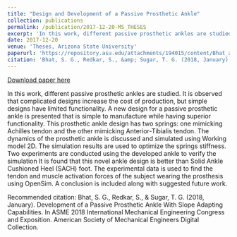 ```yaml
---
title: "Design and Development of a Passive Prosthetic Ankle"
collection: publications
permalink: /publication/2017-12-20-MS_THESES
excerpt: 'In this work, different passive prosthetic ankles are studied. It is observed that complicated designs increase the cost of production, but simple designs have limited functionality. A new design for a passive prosthetic ankle is presented that is simple to manufacture while having superior functionality. This prosthetic ankle design has two springs: one mimicking Achilles tendon and the other mimicking Anterior-Tibialis tendon. The dynamics of the prosthetic ankle is discussed and simulated using Working model 2D. The simulation results are used to optimize the springs stiffness. Two experiments are conducted using the developed ankle to verify the simulation It is found that this novel ankle design is better than Solid Ankle Cushioned Heel (SACH) foot. The experimental data is used to find the tendon and muscle activation forces of the subject wearing the prosthesis using OpenSim. A conclusion is included along with suggested future work.'
date: 2017-12-20
venue: 'Theses, Arizona State University'
paperurl: 'https://repository.asu.edu/attachments/194015/content/Bhat_asu_0010N_17430.pdf'
citation: 'Bhat, S. G., Redkar, S., &amp; Sugar, T. G. (2018, January). Development of a Passive Prosthetic Ankle With Slope Adapting Capabilities. In ASME 2018 International Mechanical Engineering Congress and Exposition. American Society of Mechanical Engineers Digital Collection.'
---
```


<a href='https://repository.asu.edu/attachments/194015/content/Bhat_asu_0010N_17430.pdf'>Download paper here</a>

In this work, different passive prosthetic ankles are studied. It is observed that complicated designs increase the cost of production, but simple designs have limited functionality. A new design for a passive prosthetic ankle is presented that is simple to manufacture while having superior functionality. This prosthetic ankle design has two springs: one mimicking Achilles tendon and the other mimicking Anterior-Tibialis tendon. The dynamics of the prosthetic ankle is discussed and simulated using Working model 2D. The simulation results are used to optimize the springs stiffness. Two experiments are conducted using the developed ankle to verify the simulation It is found that this novel ankle design is better than Solid Ankle Cushioned Heel (SACH) foot. The experimental data is used to find the tendon and muscle activation forces of the subject wearing the prosthesis using OpenSim. A conclusion is included along with suggested future work.

Recommended citation: Bhat, S. G., Redkar, S., & Sugar, T. G. (2018, January). Development of a Passive Prosthetic Ankle With Slope Adapting Capabilities. In ASME 2018 International Mechanical Engineering Congress and Exposition. American Society of Mechanical Engineers Digital Collection.